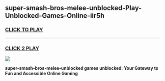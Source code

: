 
## super-smash-bros-melee-unblocked-Play-Unblocked-Games-Online-iir5h
<h3>
<a href="https://premium76.site?title=super-smash-bros-melee-unblocked&ref=25A">CLICK TO PLAY</a></h3>
<hr>

<h3>
<a href="https://premium76.site?title=super-smash-bros-melee-unblocked&ref=25A">CLICK 2 PLAY</a>
  
</h3>

<a href="https://premium76.site?title=super-smash-bros-melee-unblocked&ref=25A"><img src="https://clearcache.store/games.png"></a>


**super-smash-bros-melee-unblocked games unblocked: Your Gateway to Fun and Accessible Online Gaming**
